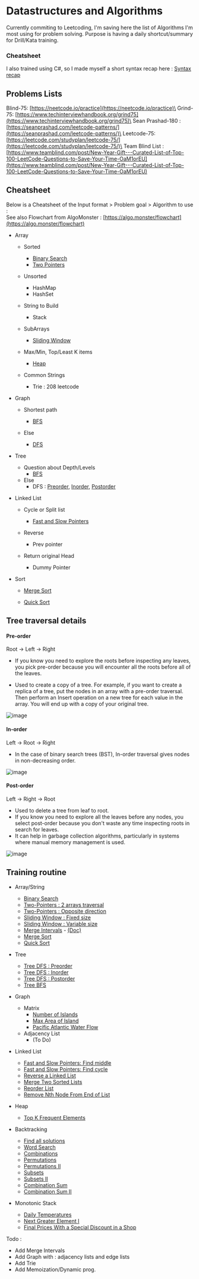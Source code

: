 # Datastructures and Algorithms

Currently commiting to Leetcoding, I'm saving here the list of Algorithms I'm most using for problem solving.
Purpose is having a daily shortcut/summary for Drill/Kata training.

### Cheatsheet

I also trained using C#, so I made myself a short syntax recap here : [Syntax recap](c%23_syntax_recap.cs)

## Problems Lists

Blind-75: [https://neetcode.io/practice](https://neetcode.io/practice)\
Grind-75: [https://www.techinterviewhandbook.org/grind75](https://www.techinterviewhandbook.org/grind75)\
Sean Prashad-180 : [https://seanprashad.com/leetcode-patterns/](https://seanprashad.com/leetcode-patterns/)\
Leetcode-75: [https://leetcode.com/studyplan/leetcode-75/](https://leetcode.com/studyplan/leetcode-75/)\
Team Blind List : [https://www.teamblind.com/post/New-Year-Gift---Curated-List-of-Top-100-LeetCode-Questions-to-Save-Your-Time-OaM1orEU](https://www.teamblind.com/post/New-Year-Gift---Curated-List-of-Top-100-LeetCode-Questions-to-Save-Your-Time-OaM1orEU)

## Cheatsheet

Below is a Cheatsheet of the Input format > Problem goal > Algorithm to use :\
See also Flowchart from AlgoMonster : [https://algo.monster/flowchart](https://algo.monster/flowchart)

-   Array

    -   Sorted

        -   [Binary Search](binary_search.py)
        -   [Two Pointers](two_pointers_reverse.py)

    -   Unsorted

        -   HashMap
        -   HashSet

    -   String to Build

        -   Stack

    -   SubArrays

        -   [Sliding Window](sliding_window.py)

    -   Max/Min, Top/Least K items

        -   [Heap](heap.py)

    -   Common Strings
        -   Trie : 208 leetcode

-   Graph

    -   Shortest path

        -   [BFS](graph_BFS.py)

    -   Else
        -   [DFS](graph_DFS.py)

-   Tree

    -   Question about Depth/Levels
        -   [BFS](BFS.py)
    -   Else
        -   DFS : [Preorder](DFS_preorder.py), [Inorder](DFS_inorder.py), [Postorder](DFS_postorder.py)

-   Linked List

    -   Cycle or Split list

        -   [Fast and Slow Pointers](slow_fast_pointer.py)

    -   Reverse

        -   Prev pointer

    -   Return original Head
        -   Dummy Pointer

-   Sort

    -   [Merge Sort](merge_sort.py)

    -   [Quick Sort](quick_sort.py)

## Tree traversal details

#### **Pre-order**

Root -> Left -> Right

-   If you know you need to explore the roots before inspecting any leaves, you pick pre-order because you will encounter all the roots before all of the leaves.

-   Used to create a copy of a tree. For example, if you want to create a replica of a tree, put the nodes in an array with a pre-order traversal. Then perform an Insert operation on a new tree for each value in the array. You will end up with a copy of your original tree.

![image](img/preorder.png)

#### **In-order**

Left -> Root -> Right

-   In the case of binary search trees (BST), In-order traversal gives nodes in non-decreasing order.

![image](img/inorder.png)

#### **Post-order**

Left -> Right -> Root

-   Used to delete a tree from leaf to root.
-   If you know you need to explore all the leaves before any nodes, you select post-order because you don't waste any time inspecting roots in search for leaves.
-   It can help in garbage collection algorithms, particularly in systems where manual memory management is used.

![image](img/postorder.png)

## Training routine

-   Array/String

    -   [Binary Search](https://leetcode.com/problems/binary-search/description/)
    -   [Two-Pointers : 2 arrays traversal](https://leetcode.com/problems/merge-strings-alternately/description/)
    -   [Two-Pointers : Opposite direction](https://leetcode.com/problems/two-sum-ii-input-array-is-sorted/description/)
    -   [Sliding Window : Fixed size](https://leetcode.com/problems/contains-duplicate-ii/description/)
    -   [Sliding Window : Variable size](https://leetcode.com/problems/longest-substring-without-repeating-characters/description/)
    -   [Merge Intervals](https://leetcode.com/problems/merge-intervals/description/) - [(Doc)](https://medium.com/codex/grokking-the-coding-interview-pattern-merge-interval-6e6b1e9e038c)
    -   [Merge Sort](https://leetcode.com/problems/sort-an-array/description/)
    -   [Quick Sort](https://leetcode.com/problems/sort-an-array/description/)

-   Tree

    -   [Tree DFS : Preorder](https://leetcode.com/problems/binary-tree-preorder-traversal/description/)
    -   [Tree DFS : Inorder](https://leetcode.com/problems/binary-tree-inorder-traversal/description/)
    -   [Tree DFS : Postorder](https://leetcode.com/problems/binary-tree-postorder-traversal/description/)
    -   [Tree BFS](https://leetcode.com/problems/binary-tree-level-order-traversal/description/)

-   Graph

    -   Matrix
        -   [Number of Islands](https://leetcode.com/problems/number-of-islands/description/)
        -   [Max Area of Island](https://leetcode.com/problems/max-area-of-island/description/)
        -   [Pacific Atlantic Water Flow](https://leetcode.com/problems/pacific-atlantic-water-flow/)
    -   Adjacency List
        -   (To Do)

-   Linked List

    -   [Fast and Slow Pointers: Find middle](https://leetcode.com/problems/middle-of-the-linked-list/description/)
    -   [Fast and Slow Pointers: Find cycle](https://leetcode.com/problems/linked-list-cycle/description)
    -   [Reverse a Linked List](https://leetcode.com/problems/reverse-linked-list/description/)
    -   [Merge Two Sorted Lists](https://leetcode.com/problems/merge-two-sorted-lists/description/)
    -   [Reorder List](https://leetcode.com/problems/reorder-list/description/)
    -   [Remove Nth Node From End of List](https://leetcode.com/problems/remove-nth-node-from-end-of-list/description/)

-   Heap

    -   [Top K Frequent Elements](https://leetcode.com/problems/top-k-frequent-elements/description/)

-   Backtracking

    -   [Find all solutions](https://leetcode.com/problems/generate-parentheses/description/)
    -   [Word Search](https://leetcode.com/problems/word-search/description/)
    -   [Combinations](https://leetcode.com/problems/combinations/description/)
    -   [Permutations](https://leetcode.com/problems/permutations/description/)
    -   [Permutations II](https://leetcode.com/problems/permutations-ii/description/)
    -   [Subsets](https://leetcode.com/problems/subsets/description/)
    -   [Subsets II](https://leetcode.com/problems/subsets-ii/description/)
    -   [Combination Sum](https://leetcode.com/problems/combination-sum/description/)
    -   [Combination Sum II](https://leetcode.com/problems/combination-sum-ii/description/)

-   Monotonic Stack
    -   [Daily Temperatures](https://leetcode.com/problems/daily-temperatures/description/)
    -   [Next Greater Element I](https://leetcode.com/problems/next-greater-element-i/description/)
    -   [Final Prices With a Special Discount in a Shop](https://leetcode.com/problems/final-prices-with-a-special-discount-in-a-shop/description/)

Todo :

-   Add Merge Intervals
-   Add Graph with : adjacency lists and edge lists
-   Add Trie
-   Add Memoization/Dynamic prog.
